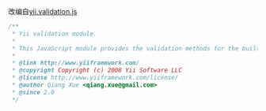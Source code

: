 改编自[yii.validation.js](https://github.com/yiisoft/yii2/blob/master/framework/assets/yii.validation.js)

``` javascript
/**
 * Yii validation module.
 *
 * This JavaScript module provides the validation methods for the built-in validators.
 *
 * @link http://www.yiiframework.com/
 * @copyright Copyright (c) 2008 Yii Software LLC
 * @license http://www.yiiframework.com/license/
 * @author Qiang Xue <qiang.xue@gmail.com>
 * @since 2.0
 */
 ```
